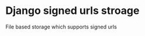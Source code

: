 Django signed urls stroage
==============================

File based storage which supports signed urls


